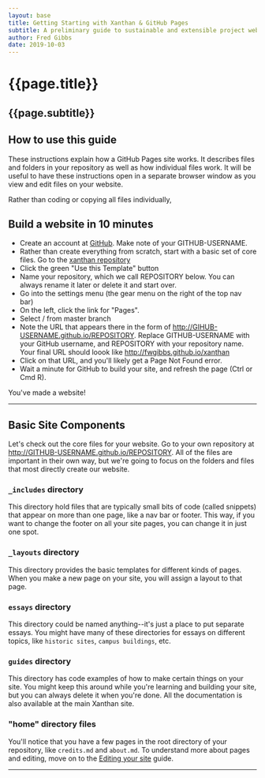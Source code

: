 ```yaml
---
layout: base
title: Getting Starting with Xanthan & GitHub Pages
subtitle: A preliminary guide to sustainable and extensible project websites
author: Fred Gibbs
date: 2019-10-03
---
```


# {{page.title}}

## {{page.subtitle}}

<!--
### Table of Contents
* TOC
{:toc}
-->


## How to use this guide
These instructions explain how a GitHub Pages site works. It describes files and folders in your repository as well as how individual files work. It will be useful to have these instructions open in a separate browser window as you view and edit files on your website.

Rather than coding or copying all files individually, 


## Build a website in 10 minutes
- Create an account at [GitHub](http://github.com/register). Make note of your GITHUB-USERNAME.
- Rather than create everything from scratch, start with a basic set of core files.  Go to the [xanthan repository](http://github.com/fredgibbs/xanthan)
- Click the green "Use this Template" button
- Name your repository, which we call REPOSITORY below. You can always rename it later or delete it and start over.
- Go into the settings menu (the gear menu on the right of the top nav bar)
- On the left, click the link for "Pages".
- Select / from master branch
- Note the URL that appears there in the form of http://GIHUB-USERNAME.github.io/REPOSITORY. Replace GITHUB-USERNAME with your GitHub username, and REPOSITORY with your repository name. Your final URL should loook like http://fwgibbs.github.io/xanthan
- Click on that URL, and you'll likely get a Page Not Found error.
- Wait a minute for GitHub to build your site, and refresh the page (Ctrl or Cmd R).

You've made a website!

---

## Basic Site Components
Let's check out the core files for your website. Go to your own repository at http://GITHUB-USERNAME.github.io/REPOSITORY. All of the files are important in their own way, but we're going to focus on the folders and files that most directly create our website.

### `_includes` directory
This directory hold files that are typically small bits of code (called snippets) that appear on more than one page, like a nav bar or footer. This way, if you want to change the footer on all your site pages, you can change it in just one spot.

### `_layouts` directory
This directory provides the basic templates for different kinds of pages. When you make a new page on your site, you will assign a layout to that page.

### `essays` directory
This directory could be named anything--it's just a place to put separate essays. You might have many of these directories for essays on different topics, like `historic sites`, `campus buildings`, etc.

### `guides` directory
This directory has code examples of how to make certain things on your site. You might keep this around while you're learning and building your site, but you can always delete it when you're done. All the documentation is also available at the main Xanthan site.


### "home" directory files
You'll notice that you have a few pages in the root directory of your repository, like `credits.md` and `about.md`. To understand more about pages and editing, move on to the [Editing your site](editing-your-site.md) guide.

---

